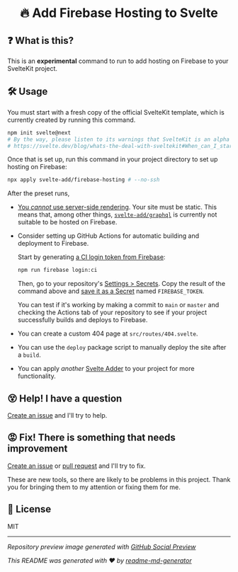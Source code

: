 <h1 align="center">🔥 Add Firebase Hosting to Svelte</h1>

## ❓ What is this?
This is an **experimental** command to run to add hosting on Firebase to your SvelteKit project.

## 🛠 Usage
You must start with a fresh copy of the official SvelteKit template, which is currently created by running this command.
```sh
npm init svelte@next
# By the way, please listen to its warnings that SvelteKit is an alpha project
# https://svelte.dev/blog/whats-the-deal-with-sveltekit#When_can_I_start_using_it
```

Once that is set up, run this command in your project directory to set up hosting on Firebase:
```sh
npx apply svelte-add/firebase-hosting # --no-ssh
```

After the preset runs,
* [You *cannot* use server-side rendering](https://github.com/svelte-add/firebase-hosting/issues/1). Your site must be static. This means that, among other things, [`svelte-add/graphql`](https://github.com/svelte-add/graphql) is currently not suitable to be hosted on Firebase.

* Consider setting up GitHub Actions for automatic building and deployment to Firebase.
  
  Start by generating [a CI login token from Firebase](https://firebase.google.com/docs/cli#cli-ci-systems):
  ```sh
  npm run firebase login:ci
  ```
  
  Then, go to your repository's [Settings > Secrets](https://docs.github.com/en/free-pro-team@latest/actions/reference/encrypted-secrets#creating-encrypted-secrets-for-a-repository). Copy the result of the command above and [save it as a Secret](https://docs.github.com/en/free-pro-team@latest/actions/reference/encrypted-secrets#creating-encrypted-secrets-for-a-repository) named `FIREBASE_TOKEN`.

  You can test if it's working by making a commit to `main` or `master` and checking the Actions tab of your repository to see if your project successfully builds and deploys to Firebase.

* You can create a custom 404 page at `src/routes/404.svelte`.

* You can use the `deploy` package script to manually deploy the site after a `build`.

* You can apply *another* [Svelte Adder](https://github.com/svelte-add/svelte-adders) to your project for more functionality. 

## 😵 Help! I have a question
[Create an issue](https://github.com/svelte-add/firebase-hosting/issues/new) and I'll try to help.

## 😡 Fix! There is something that needs improvement
[Create an issue](https://github.com/svelte-add/firebase-hosting/issues/new) or [pull request](https://github.com/svelte-add/firebase-hosting/pulls) and I'll try to fix.

These are new tools, so there are likely to be problems in this project. Thank you for bringing them to my attention or fixing them for me.

## 📄 License
MIT

---

*Repository preview image generated with [GitHub Social Preview](https://social-preview.pqt.dev/)*

_This README was generated with ❤️ by [readme-md-generator](https://github.com/kefranabg/readme-md-generator)_
